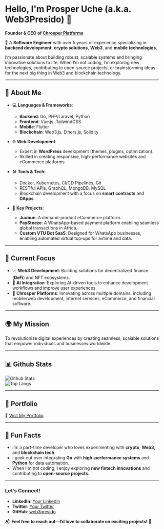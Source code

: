 # Hello, I'm Prosper Uche (a.k.a. Web3Presido) 👋  
**Founder & CEO of [Chrosper Platforms](https://github.com/chrosperplatforms)**  

🚀 A **Software Engineer** with over 5 years of experience specializing in **backend development**, **crypto solutions**, **Web3**, and **mobile technologies**.  

I’m passionate about building robust, scalable systems and bringing innovative solutions to life. When I’m not coding, I’m exploring new technologies, contributing to open-source projects, or brainstorming ideas for the next big thing in Web3 and blockchain technology.  

---

## 🚀 About Me  

- 💻 **Languages & Frameworks**:  
  - **Backend**: Go, PHP/Laravel, Python  
  - **Frontend**: Vue.js, TailwindCSS  
  - **Mobile**: Flutter  
  - **Blockchain**: Web3.js, Ethers.js, Solidity  

- 🌐 **Web Development**:  
  - Expert in **WordPress** development (themes, plugins, optimization).  
  - Skilled in creating responsive, high-performance websites and eCommerce platforms.  

- 🛠️ **Tools & Tech**:  
  - Docker, Kubernetes, CI/CD Pipelines, Git  
  - RESTful APIs, GraphQL, MongoDB, MySQL  
  - Blockchain development with a focus on **smart contracts** and **DApps**  

- 🌟 **Key Projects**:  
  - **Juubun**: A demand-product eCommerce platform.  
  - **PaySteeze**: A WhatsApp-based payment platform enabling seamless global transactions in Africa.  
  - **Custom VTU Bot SaaS**: Designed for WhatsApp businesses, enabling automated virtual top-ups for airtime and data.  

---

## 🔭 Current Focus  

- 📈 **Web3 Development**: Building solutions for decentralized finance (**DeFi**) and NFT ecosystems.  
- 🤖 **AI Integration**: Exploring AI-driven tools to enhance development workflows and improve user experiences.  
- 💼 **Chrosper Platforms**: Innovating across multiple domains, including mobile/web development, internet services, eCommerce, and financial software.  

---

## 🌍 My Mission  
To revolutionize digital experiences by creating seamless, scalable solutions that empower individuals and businesses worldwide.  

---

## 📊 Github Stats  

![Github Stats](https://github-readme-stats.vercel.app/api?username=web3presido&count_private=true&show_icons=true&theme=dark&hide=contribs,issues)  
![Top Langs](https://github-readme-stats.vercel.app/api/top-langs/?username=web3presido&layout=compact&theme=dark)  

---

## 🌟 Portfolio  

🔗 [Visit My Portfolio](https://www.presido.me)  

---

## 🌱 Fun Facts  

- I’m a part-time developer who loves experimenting with **crypto**, **Web3**, and **blockchain tech**.  
- I geek out over integrating **Go** with **high-performance systems** and **Python** for data automation.  
- When I'm not coding, I enjoy exploring **new fintech innovations** and contributing to **open-source projects**.  

---

### Let’s Connect!  
- **LinkedIn**: [Your LinkedIn](https://linkedin.com/in/web3presido)  
- **Twitter**: [Your Twitter](https://x.com/web3presido)  
- **GitHub**: [web3presido](https://github.com/web3presido)  

📬 **Feel free to reach out—I’d love to collaborate on exciting projects!** 🚀
